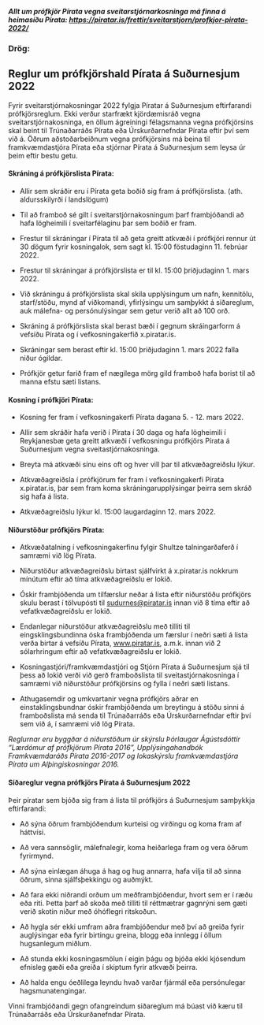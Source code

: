 ***Allt um prófkjör Pírata vegna sveitarstjórnarkosninga má finna á heimasíðu Pírata: https://piratar.is/frettir/sveitarstjorn/profkjor-pirata-2022/***

### Drög:

## Reglur um prófkjörshald Pírata á Suðurnesjum 2022

Fyrir sveitarstjórnakosningar 2022 fylgja Píratar á Suðurnesjum eftirfarandi prófkjörsreglum. Ekki verður starfrækt kjördæmisráð vegna sveitarstjórnakosninga, en öllum ágreiningi félagsmanna vegna prófkjörsins skal beint til Trúnaðarráðs Pírata eða Úrskurðarnefndar Pírata eftir því sem við á. Öðrum aðstoðarbeiðnum vegna prófkjörsins má beina til framkvæmdastjóra Pírata eða stjórnar Pírata á Suðurnesjum sem leysa úr þeim eftir bestu getu. 

#### Skráning á prófkjörslista Pírata:

* Allir sem skráðir eru í Pírata geta boðið sig fram á prófkjörslista. (ath. aldursskilyrði í landslögum)

* Til að framboð sé gilt í sveitarstjórnakosningum þarf frambjóðandi að hafa lögheimili í sveitarfélaginu þar sem boðið er fram.

* Frestur til skráningar í Pírata til að geta greitt atkvæði í prófkjöri rennur út 30 dögum fyrir kosningalok, sem sagt kl. 15:00 föstudaginn 11. febrúar 2022.

* Frestur til skráningar á prófkjörslista er til kl. 15:00 þriðjudaginn 1. mars 2022.

* Við skráningu á prófkjörslista skal skila upplýsingum um nafn, kennitölu, starf/stöðu, mynd af viðkomandi, yfirlýsingu um samþykkt á siðareglum, auk málefna- og persónulýsingar sem getur verið allt að 100 orð.

* Skráning á prófkjörslista skal berast bæði í gegnum skráingarform á vefsíðu Pírata og í vefkosningakerfið x.piratar.is.

* Skráningar sem berast eftir kl. 15:00 þriðjudaginn 1. mars 2022 falla niður ógildar. 

* Prófkjör getur farið fram ef nægilega mörg gild framboð hafa borist til að manna efstu sæti listans. 

#### Kosning í prófkjöri Pírata:

* Kosning fer fram í vefkosningakerfi Pírata dagana 5. - 12. mars 2022. 

* Allir sem skráðir hafa verið í Pírata í 30 daga og hafa lögheimili í Reykjanesbæ geta greitt atkvæði í vefkosningu prófkjörs Pírata á Suðurnesjum vegna sveitastjórnakosninga. 

* Breyta má atkvæði sínu eins oft og hver vill þar til atkvæðagreiðslu lýkur. 

* Atkvæðagreiðsla í prófkjörum fer fram í vefkosningakerfi Pírata x.piratar.is, þar sem fram koma skráningarupplýsingar þeirra sem skráð sig hafa á lista. 

* Atkvæðagreiðslu lýkur kl. 15:00 laugardaginn 12. mars 2022. 
 

#### Niðurstöður prófkjörs Pírata:

* Atkvæðatalning í vefkosningakerfinu fylgir Shultze talningarðaferð í samræmi við lög Pírata.

* Niðurstöður atkvæðagreiðslu birtast sjálfvirkt á x.piratar.is nokkrum mínútum eftir að tíma atkvæðagreiðslu er lokið. 

* Óskir frambjóðenda um tilfærslur neðar á lista eftir niðurstöðu prófkjörs skulu berast í tölvupósti til sudurnes@piratar.is innan við 8 tíma eftir að vefatkvæðagreiðslu er lokið. 

* Endanlegar niðurstöður atkvæðagreiðslu með tilliti til eingsklingsbundinna óska frambjóðenda um færslur í neðri sæti á lista verða birtar á vefsíðu Pírata, www.piratar.is, a.m.k. innan við 2 sólarhringum eftir að vefatkvæðagreiðslu er lokið. 

* Kosningastjóri/framkvæmdastjóri og Stjórn Pírata á Suðurnesjum sjá til þess að lokið verði við gerð framboðslista til sveitastjórnakosninga í samræmi við niðurstöður prófkjörsins og fylla í neðri sæti listans. 

* Athugasemdir og umkvartanir vegna prófkjörs aðrar en einstaklingsbundnar óskir frambjóðenda um breytingu á stöðu sinni á framboðslista má senda til Trúnaðarráðs eða Úrskurðarnefndar eftir því sem við á, í samræmi við lög Pírata. 

*Reglurnar eru byggðar á niðurstöðum úr skýrslu Þórlaugar Ágústsdóttir “Lærdómur af prófkjörum Pírata 2016”, Upplýsingahandbók Framkvæmdaráðs Pírata 2016-2017 og lokaskýrslu framkvæmdastjóra Pírata um Alþingiskosningar 2016.*




#### Siðareglur vegna prófkjörs Pírata á Suðurnesjum 2022

Þeir píratar sem bjóða sig fram á lista til prófkjörs á Suðurnesjum samþykkja eftirfarandi:

* Að sýna öðrum frambjóðendum kurteisi og virðingu og koma fram af háttvísi.

* Að vera sannsöglir, málefnalegir, koma heiðarlega fram og vera öðrum fyrirmynd.

* Að sýna einlægan áhuga á hag og hug annarra, hafa vilja til að sinna öðrum, sinna sjálfsþekkingu og auðmýkt.

* Að fara ekki niðrandi orðum um meðframbjóðendur, hvort sem er í ræðu eða riti. Þetta þarf að skoða með tilliti til réttmætrar gagnrýni sem gæti verið skotin niður með óhóflegri ritskoðun.

* Að hygla sér ekki umfram aðra frambjóðendur með því að greiða fyrir auglýsingar eða fyrir birtingu greina, blogg eða innlegg í öllum hugsanlegum miðlum.

* Að stunda ekki kosningasmölun í eigin þágu og bjóða ekki kjósendum efnisleg gæði eða greiða í skiptum fyrir atkvæði þeirra.

* Að halda engu óeðlilega leyndu hvað varðar fjármál eða persónulegar hagsmunatengingar.

Vinni frambjóðandi gegn ofangreindum siðareglum má búast við kæru til Trúnaðarráðs eða Úrskurðanefndar Pírata. 


